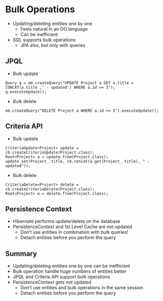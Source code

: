 # Bulk Operations

- Updating/deleting entities one by one
  - Feels natural in an OO language
  - Can be inefficient
- SQL supports bulk operations
  - JPA also, but only with queries
  
  
## JPQL 

- Bulk update

```
Query q = em.createQuery("UPDATE Project a SET a.title = CONCAT(a.title ,' - updated') WHERE a.id >= 3");
q.executeUpdate();
```


- Bulk delete

```
em.createQuery("DELETE Project a WHERE a.id >= 5").executeUpdate();  
```


## Criteria API

- Bulk update

```
CriteriaUpdate<Project> update = cb.createCriteriaUpdate(Project.class);
Root<Project> a = update.from(Project.class);
update.set(Project_.title, cb.concat(a.get(Project_.title), " - updated"));
```


- Bulk delete

```
CriteriaDelete<Project> delete = cb.createCriteriaDelete(Project.class);
Root<Project> e = delete.from(Project.class);
```

## Persistence Context

- Hibernate performs update/delete on the database
- PersistenceContext and 1st Level Cache are not updated
  - Don’t use entities in combination with bulk queries!
  - Detach entities before you perform the query
  
  
## Summary

- Updating/deleting entities one by one can be inefficient
- Bulk operation handle huge numbers of entities better
- JPQL and Criteria API support bulk operations
- PersistenceContext gets not updated
  - Don’t use entities and bulk operations in the same session
  - Detach entities before you perform the query